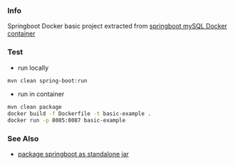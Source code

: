 ### Info

Springboot Docker basic project extracted from [springboot mySQL Docker container](https://github.com/TechPrimers/docker-mysql-spring-boot-example)
### Test

* run locally
```sh
mvn clean spring-boot:run
```
* run in container
```sh
mvn clean package
docker build -f Dockerfile -t basic-example . 
docker run -p 8085:8087 basic-example

```
### See Also
  * [package springboot as standalone jar](https://www.baeldung.com/spring-boot-run-maven-vs-executable-jar)
